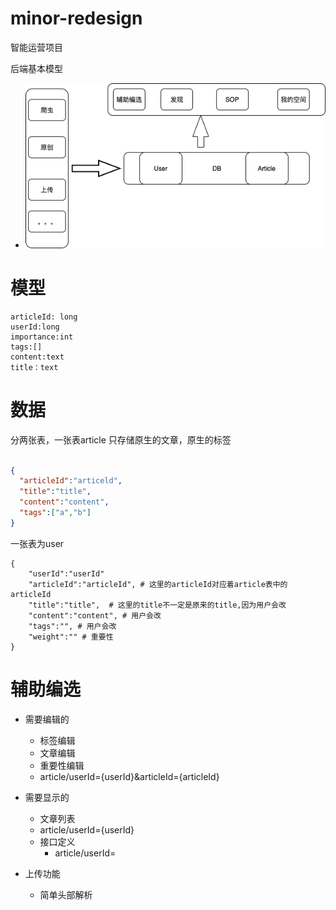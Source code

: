# minor-redesign
智能运营项目

后端基本模型

- ![智能化运营](./doc/img/智能化运营.png)

# 模型
```
articleId: long
userId:long
importance:int
tags:[]
content:text
title：text
```

# 数据
分两张表，一张表article 只存储原生的文章，原生的标签
```json

{
  "articleId":"articeld",
  "title":"title",
  "content":"content",
  "tags":["a","b"]
}

```
一张表为user 
```
{
    "userId":"userId"
    "articleId":"articleId", # 这里的articleId对应着article表中的articleId
    "title":"title",  # 这里的title不一定是原来的title,因为用户会改
    "content":"content", # 用户会改
    "tags":"", # 用户会改
    "weight":"" # 重要性
}
```

# 辅助编选
- 需要编辑的
  - 标签编辑
  - 文章编辑
  - 重要性编辑
  - article/userId={userId}&articleId={articleId}

- 需要显示的
  - 文章列表
  - article/userId={userId}
  - 接口定义
    - article/userId=

- 上传功能
  - 简单头部解析

